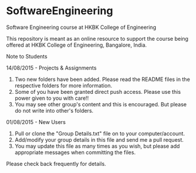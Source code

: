 # SoftwareEngineering
Software Engineering course at HKBK College of Engineering

This repository is meant as an online resource to support the course being offered at HKBK College of Engineering, Bangalore, India.

Note to Students

14/08/2015 - Projects & Assignments
1. Two new folders have been added. Please read the README files in the respective folders for more information.
2. Some of you have been granted direct push access. Please use this power given to you with care!!
3. You may see other group's content and this is encouraged. But please do not write into other's folders.


01/08/2015 - New Users
1. Pull or clone the "Group Details.txt" file on to your computer/account. 
2. Add/modify your group details in this file and send me a pull request.
3. You may update this file as many times as you wish, but please add appropriate messages when committing the files.

Please check back frequently for details.

